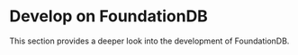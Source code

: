 # Develop on FoundationDB

This section provides a deeper look into the development of FoundationDB.
